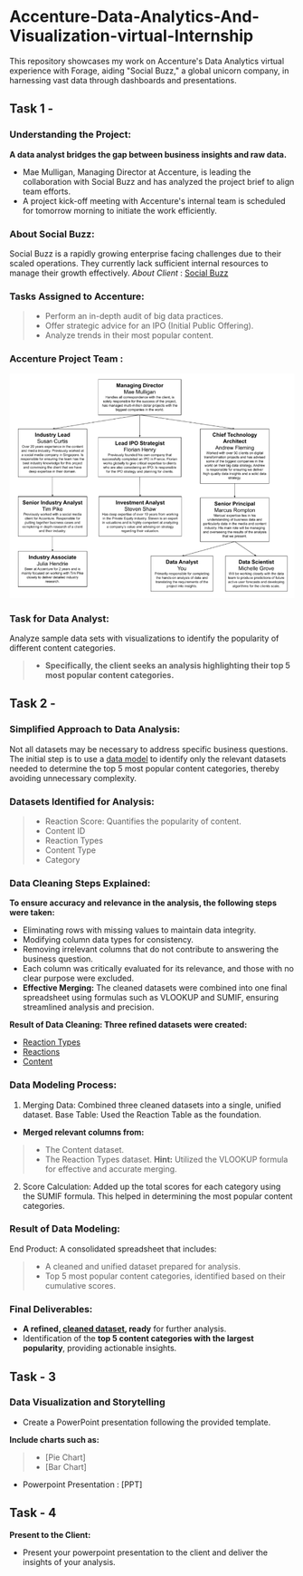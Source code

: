 # Accenture-Data-Analytics-And-Visualization-virtual-Internship
This repository showcases my work on Accenture's Data Analytics virtual experience with Forage, aiding "Social Buzz," a global unicorn company, in harnessing vast data through dashboards and presentations.
## Task 1 -
### Understanding the Project: 
**A data analyst bridges the gap between business insights and raw data.**
- Mae Mulligan, Managing Director at Accenture, is leading the collaboration with Social Buzz and has analyzed the project brief to align team efforts.
- A project kick-off meeting with Accenture's internal team is scheduled for tomorrow morning to initiate the work efficiently.

### About Social Buzz: 
Social Buzz is a rapidly growing enterprise facing challenges due to their scaled operations. They currently lack sufficient internal resources to manage their growth effectively. *About Client* : [Social Buzz](https://github.com/Digital-Naeem/Accenture-Data-Analytics-And-Visualization-virtual-Internship/blob/main/Data_Analytics%20Brief.pdf)

### Tasks Assigned to Accenture:
>- Perform an in-depth audit of big data practices.
>- Offer strategic advice for an IPO (Initial Public Offering).
>- Analyze trends in their most popular content.

### Accenture Project Team :
<img src = "Project Team.png">

### Task for Data Analyst: 
Analyze sample data sets with visualizations to identify the popularity of different content categories. 
>- **Specifically, the client seeks an analysis highlighting their top 5 most popular content categories.**
## Task 2 -
### Simplified Approach to Data Analysis: 
Not all datasets may be necessary to address specific business questions. The initial step is to use a [data model](https://github.com/Digital-Naeem/Accenture-Data-Analytics-And-Visualization-virtual-Internship/blob/main/Data%20model.pdf) to identify only the relevant datasets needed to determine the top 5 most popular content categories, thereby avoiding unnecessary complexity.

### Datasets Identified for Analysis:
>- Reaction Score: Quantifies the popularity of content.
>- Content ID
>- Reaction Types
>- Content Type
>- Category

### Data Cleaning Steps Explained: 
**To ensure accuracy and relevance in the analysis, the following steps were taken:**
- Eliminating rows with missing values to maintain data integrity.
- Modifying column data types for consistency.
- Removing irrelevant columns that do not contribute to answering the business question.
- Each column was critically evaluated for its relevance, and those with no clear purpose were excluded.
- **Effective Merging:** The cleaned datasets were combined into one final spreadsheet using formulas such as VLOOKUP and SUMIF, ensuring streamlined analysis and precision.

**Result of Data Cleaning: Three refined datasets were created:**
- [Reaction Types](https://github.com/Digital-Naeem/Accenture-Data-Analytics-And-Visualization-virtual-Internship/blob/main/ReactionTypes.csv)
- [Reactions](https://github.com/Digital-Naeem/Accenture-Data-Analytics-And-Visualization-virtual-Internship/blob/main/Reactions.csv)
- [Content](https://github.com/Digital-Naeem/Accenture-Data-Analytics-And-Visualization-virtual-Internship/blob/main/Content.csv)

### Data Modeling Process: 
1. Merging Data:
Combined three cleaned datasets into a single, unified dataset.
Base Table: Used the Reaction Table as the foundation.
- **Merged relevant columns from:**
>- The Content dataset.
>- The Reaction Types dataset.
**Hint:** Utilized the VLOOKUP formula for effective and accurate merging.
2. Score Calculation:
Added up the total scores for each category using the SUMIF formula.
This helped in determining the most popular content categories.

### Result of Data Modeling:
End Product: A consolidated spreadsheet that includes:
>- A cleaned and unified dataset prepared for analysis.
>- Top 5 most popular content categories, identified based on their cumulative scores.

### Final Deliverables:
- **A refined, [cleaned dataset](https://github.com/Digital-Naeem/Accenture-Data-Analytics-And-Visualization-virtual-Internship/blob/main/Cleaned%20Dataset.xlsx), ready** for further analysis.
- Identification of the **top 5 content categories with the largest popularity**, providing actionable insights.

## Task - 3
### Data Visualization and Storytelling
- Create a PowerPoint presentation following the provided template.

**Include charts such as:**
>- [Pie Chart]
>- [Bar Chart]
- Powerpoint Presentation : [PPT]

## Task - 4
 **Present to the Client:**
- Present your powerpoint presentation to the client and deliver the insights of your analysis.
